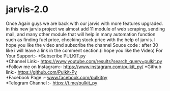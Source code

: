 # jarvis-2.0
Once Again guys we are back with our jarvis with more features upgraded.  in this new jarvis project we almost add 11 module of web scraping, sending mail, and many other module that will help in many automation function such as finding fuel price, checking stock price with the help of jarvis. I hope you like the video and subscribe the channel   Souce code : after  30 like i will leave a link in the comment section.(i hope you like the Video) 
For Your Support:-  *Subscribe  PULKIT.py  
*Channel Link:- https://www.youtube.com/results?search_query=pulkit.py 
*Follow me on Instagram:- https://www.instagram.com/pulkit_py/ 
*Github link:- https://github.com/Pulkit-Py  
*Facebook Page :- www.facebook.com/pulkitpy  
*Telegram Channel :- https://t.me/pulkit_py
